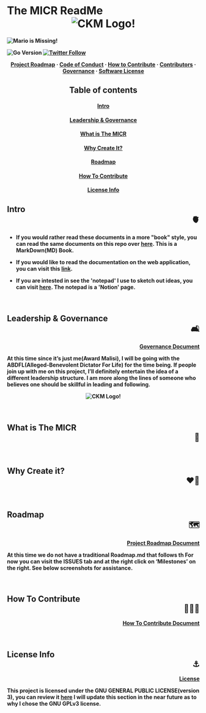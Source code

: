 # The MICR ReadMe <b><div align="center">![CKM Logo!](https://github.com/Unearthlyglow/sveltego/blob/main/images/construct.svg?raw=true)</div>

![Mario is Missing!](https://github.com/Unearthlyglow/sveltego/blob/main/images/readme.svg?raw=true)

![Go Version](https://img.shields.io/badge/go%20version-%3E=1.20-61CFDD.svg?style=flat-square)
[![Twitter Follow](https://img.shields.io/twitter/follow/CCMAnd2Cents)](https://twitter.com/CCMAnd2Cents)

<!-- [![Check it out on repl.it](https://repl.it/badge/github/Unearthlyglow/sveltego)](https://replit.com/@AwardMalisi/sveltego#cmd/main.go) 
 Related to Issue #56 , once the issue is completed, update the URL above(if need be) then uncomment and double check everything works. -->

 <b><div align="center"></b> [Project Roadmap](./PROJECT_ROADMAP.md) · [Code of Conduct](./CODE_OF_CONDUCT.md) · [How to Contribute](./HOW_TO_CONTRIBUTE.md) · [Contributors](./CONTRIBUTORS.md) · [Governance](./GOVERNANCE.md) · [Software License](./LICENSE) </div>




## <div align="center"> Table of contents
#### <div align="center">[Intro](#intro)  
#### <div align="center">[Leadership & Governance](#governance)  
#### <div align="center">[What is The MICR](#what)
#### <div align="center">[Why Create It?](#why)  
#### <div align="center">[Roadmap](#roadmap)  
#### <div align="center">[How To Contribute](#how)
#### <div align="center">[License Info](#license)

<a id="intro"></a>
## Intro <div align="right"> 🫀 </div>

- If you would rather read these documents in a more "book" style, you can read the same documents on this repo over [here](https://the-micr-org.github.io/micr-tome/). This is a MarkDown(MD) Book. 

- If you would like to read the documentation on the web application, you can visit this [link](!NEED). 

- If you are intested in see the 'notepad' I use to sketch out ideas, you can visit [here](https://www.notion.so/capsuleskill/The-Musical-Instrument-Compendium-Registry-The-MICR-WIP-Notes-4649363a91674b16b90835e422cfd8b3). The notepad is a 'Notion' page. 

&nbsp;

<a id="governance"></a>
## Leadership & Governance <div align="right"> 🛋️ </div>


<b><div align="right" >
[Governance Document](./GOVERNANCE.md)
</div></b>

At this time since it’s just me(Award Malisi), I will be going with the ABDFL(Alleged-Benevolent Dictator For Life) for the time being. If people join up with me on this project, I’ll definitely entertain the idea of a different leadership structure. I am more along the lines of someone who believes one should be skillful in leading and following.

<b><div align="center">![CKM Logo!](https://github.com/Unearthlyglow/sveltego/blob/main/images/ckmlogo.png?raw=true)</div>

&nbsp;

<a id="what"></a>
## What is The MICR <div align="right"> 📙 </div>

&nbsp;

<a id="why"></a>
## Why Create it? <div align="right"> ❤️‍🔥 </div>

&nbsp;

<a id="roadmap"></a>
## Roadmap <div align="right"> 🗺️ </div>

<b><div align="right" >
[Project Roadmap Document](./PROJECT_ROADMAP.md)
</div></b>

At this time we do not have a traditional Roadmap.md that follows th
For now you can visit the ISSUES tab and at the right click on ‘Milestones’ on the right. See below screenshots for assistance. 

&nbsp;

<a id="how"></a>
## How To Contribute <div align="right"> 🧑‍🤝‍🧑 </div>

<b><div align="right">
[How To Contribute Document](./HOW_TO_CONTRIBUTE.md)
</div></b>

&nbsp;

<a id="license"></a>
## License Info <div align="right"> ⚓ </div>

<b><div align="right">
[License](./LICENSE)
</div></b>

 This project is licensed under the GNU GENERAL PUBLIC LICENSE(version 3), you can review it [here](./LICENSE) I will update this section in the near future as to why I chose the GNU GPLv3 license. 



